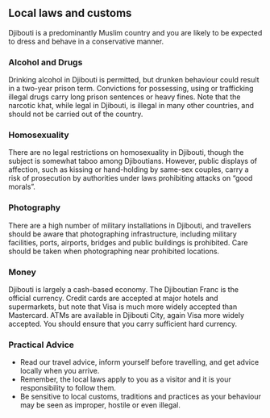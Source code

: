 ## Local laws and customs

Djibouti is a predominantly Muslim country and you are likely to be expected to dress and behave in a conservative manner.

### **Alcohol and Drugs**

Drinking alcohol in Djibouti is permitted, but drunken behaviour could result in a two-year prison term. Convictions for possessing, using or trafficking illegal drugs carry long prison sentences or heavy fines. Note that the narcotic khat, while legal in Djibouti, is illegal in many other countries, and should not be carried out of the country.

### **Homosexuality**

There are no legal restrictions on homosexuality in Djibouti, though the subject is somewhat taboo among Djiboutians. However, public displays of affection, such as kissing or hand-holding by same-sex couples, carry a risk of prosecution by authorities under laws prohibiting attacks on “good morals”.

### **Photography**

There are a high number of military installations in Djibouti, and travellers should be aware that photographing infrastructure, including military facilities, ports, airports, bridges and public buildings is prohibited. Care should be taken when photographing near prohibited locations.

### **Money**

Djibouti is largely a cash-based economy. The Djiboutian Franc is the official currency. Credit cards are accepted at major hotels and supermarkets, but note that Visa is much more widely accepted than Mastercard. ATMs are available in Djibouti City, again Visa more widely accepted. You should ensure that you carry sufficient hard currency.

### **Practical Advice**

* Read our travel advice, inform yourself before travelling, and get advice locally when you arrive.
* Remember, the local laws apply to you as a visitor and it is your responsibility to follow them.
* Be sensitive to local customs, traditions and practices as your behaviour may be seen as improper, hostile or even illegal.